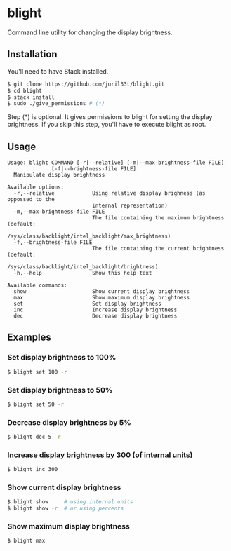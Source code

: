 # blight

Command line utility for changing the display brightness.

## Installation 

You'll need to have Stack installed.

```bash
$ git clone https://github.com/juril33t/blight.git
$ cd blight
$ stack install
$ sudo ./give_permissions # (*)

```

Step (*) is optional. It gives permissions to blight for setting the display brightness.
If you skip this step, you'll have to execute blight as root. 

## Usage

```
Usage: blight COMMAND [-r|--relative] [-m|--max-brightness-file FILE]
              [-f|--brightness-file FILE]
  Manipulate display brightness

Available options:
  -r,--relative            Using relative display brighness (as oppossed to the
                           internal representation)
  -m,--max-brightness-file FILE
                           The file containing the maximum brightness (default:
                           /sys/class/backlight/intel_backlight/max_brightness)
  -f,--brightness-file FILE
                           The file containing the current brightness (default:
                           /sys/class/backlight/intel_backlight/brightness)
  -h,--help                Show this help text

Available commands:
  show                     Show current display brightness
  max                      Show maximum display brightness
  set                      Set display brightness
  inc                      Increase display brightness
  dec                      Decrease display brightness

```

## Examples

### Set display brightness to 100%

```bash
$ blight set 100 -r
```

### Set display brightness to 50%

```bash
$ blight set 50 -r
```

### Decrease display brightness by 5%

```bash
$ blight dec 5 -r
```

### Increase display brightness by 300 (of internal units)

```bash
$ blight inc 300
```

### Show current display brightness

```bash
$ blight show     # using internal units
$ blight show -r  # or using percents
```

### Show maximum display brightness

```bash
$ blight max
```
